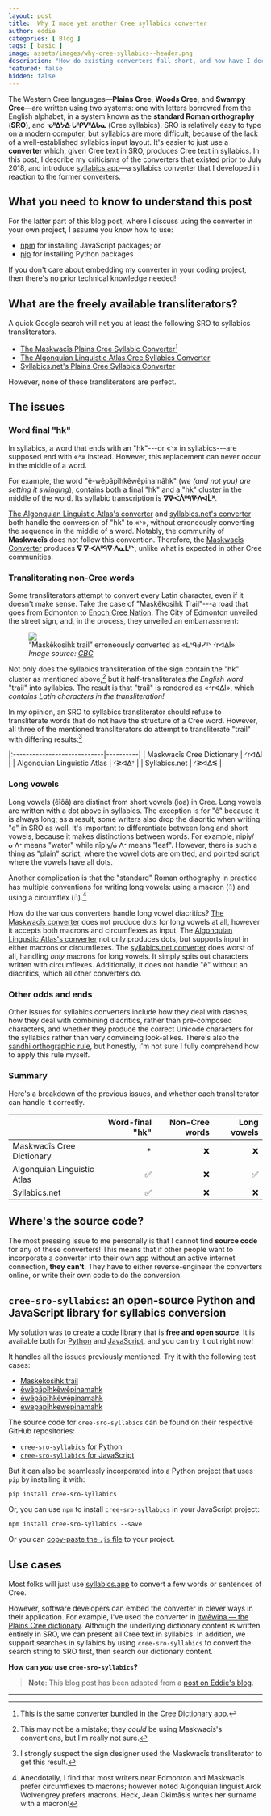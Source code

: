 ```yaml
---
layout: post
title:  Why I made yet another Cree syllabics converter
author: eddie
categories: [ Blog ]
tags: [ basic ]
image: assets/images/why-cree-syllabics--header.png
description: "How do existing converters fall short, and how have I decided to fix it?"
featured: false
hidden: false
---
```


The Western Cree languages—**Plains Cree**, **Woods Cree**, and **Swampy Cree**—are written using two systems: one with letters borrowed from the
English alphabet, in a system known as the **standard Roman orthography** (**SRO**), and **ᓀᐦᐃᔭᐏ ᒐᐦᑭᐯᐦᐃᑲᓇ** (Cree syllabics). SRO is relatively easy to type on a modern computer, but syllabics are more difficult, because of the lack of a well-established syllabics input layout. It's easier to just use a **converter** which, given Cree text in SRO, produces Cree text in syllabics. In this post, I describe my criticisms of the converters that existed prior to July 2018, and introduce [syllabics.app][]—a syllabics converter that I developed in reaction to the former converters.

[syllabics.app]: https://syllabics.app/


What you need to know to understand this post
---------------------------------------------

For the latter part of this blog post, where I discuss using the
converter in your own project, I assume you know how to use:

 - [npm][] for installing JavaScript packages; or
 - [pip][] for installing Python packages

If you don't care about embedding my converter in your coding project,
then there's no prior technical knowledge needed!

[npm]: https://docs.npmjs.com/downloading-and-installing-packages-locally
[pip]: https://packaging.python.org/tutorials/installing-packages/#use-pip-for-installing


What are the freely available transliterators?
----------------------------------------------

A quick Google search will net you at least the following SRO to syllabics transliterators.

 - [The Maskwacîs Plains Cree Syllabic Converter][ocd][^1]
 - [The Algonquian Linguistic Atlas Cree Syllabics Converter][ala]
 - [Syllabics.net's Plains Cree Syllabics Converter][syl]

[ocd]: http://www.creedictionary.com/converter/maskwacis.php
[ala]: https://syllabics.atlas-ling.ca/
[syl]: http://www.syllabics.net/convert/plainscree

However, none of these transliterators are perfect.

[^1]: This is the same converter bundled in the [Cree Dictionary app](http://www.creedictionary.com/software/index.php).

The issues
----------

### Word final "hk"

In syllabics, a word that ends with an "hk"---or «ᐠ» in syllabics---are
supposed end with «ᕽ» instead. However, this replacement can never occur in the middle of a word.



For example, the word "ê-wêpâpîhkêwêpinamâhk" (_we (and not you) are setting it swinging_), contains both a final "hk" and a "hk" cluster in the middle of the word. Its syllabic transcription is **ᐁᐍᐹᐲᐦᑫᐍᐱᐊᒫᕽ**.

[The Algonquian Linguistic Atlas's converter][ala] and [syllabics.net's converter][syl] both handle the conversion of "hk" to «ᐠ», without erroneously converting the sequence in the middle of a word. Notably, the community of **Maskwacîs** does not follow this convention. Therefore, the [Maskwacîs Converter][ocd] produces **ᐁ ᐁᐧᐸᐱᐦᑫᐁᐧᐱᓇᒪᐦᐠ**, unlike what is expected in other Cree communities.

### Transliterating non-Cree words

Some transliterators attempt to convert every Latin character, even if it doesn't make sense. Take the case of "Maskêkosihk Trail"---a road that goes from Edmonton to [Enoch Cree Nation][enoch]. The City of Edmonton unveiled the street sign, and, in the process, they unveiled an embarrassment:

<figure>
  <img src="{{ 'assets/images/why-cree-syllabics--mayor-and-okimaw.jpg' | relative_url }}">
  <figcaption>
    “Maskêkosihk trail” erroneously converted as «ᒪᐢᑫᑯᓯᐦᐠ ᐟrᐊᐃl»
    <cite> Image source: <a
    href="https://www.cbc.ca/news/canada/edmonton/renamed-maskekosihk-trail-part-of-city-s-ongoing-reconciliation-commitment-1.3446162">CBC</a>
    </cite>
  </figcaption>
</figure>

Not only does the syllabics transliteration of the sign contain the "hk"
cluster as mentioned above,[^4] but it half-transliterates *the English word* "trail" into syllabics. The result is that "trail" is rendered as «ᐟrᐊᐃl», which *contains Latin characters in the transliteration!*

In my opinion, an SRO to syllabics transliterator should refuse to transliterate words that do not have the structure of a Cree word. However, all three of the mentioned transliterators do attempt to transliterate "trail" with differing results:[^2]

|:----------------------------|----------|
| Maskwacîs Cree Dictionary   | ᐟrᐊᐃl    |
| Algonquian Linguistic Atlas | ᐟᕒᐊᐃᐪ    |
| Syllabics.net               | ᐟᕒᐊᐃᓬ    |


[enoch]: http://enochnation.ca/

[^2]: I strongly suspect the sign designer used the Maskwacîs transliterator to get this result.
[^4]: This may not be a mistake; they _could_ be using Maskwacîs's conventions, but I'm really not sure.

### Long vowels

Long vowels (êîôâ) are distinct from short vowels (ioa) in Cree. Long vowels are written with a dot above in syllabics. The exception is for "ê" because it is always long; as a result, some writers also drop the diacritic when writing "e" in SRO as well. It's important to differentiate between long and short vowels, because it makes distinctions between words. For example, nipiy/ᓂᐱᕀ means "water" while nîpiy/ᓃᐱᕀ means "leaf". However, there is such a thing as "plain" script, where the vowel dots are omitted, and [pointed] script where the vowels have all dots.

Another complication is that the "standard" Roman orthography in practice has multiple conventions for writing long vowels: using a macron (◌̄) and using a circumflex (◌̂).[^3]

How do the various converters handle long vowel diacritics? [The Maskwacîs converter][ocd] does not produce dots for long vowels at all, however it accepts both macrons and circumflexes as input. The [Algonquian Lingustic Atlas's converter][ala] not only produces dots, but supports input in either macrons or circumflexes. The [syllabics.net converter][syl] does worst of all, handling *only* macrons for long vowels. It simply spits out characters written with circumflexes. Additionally, it does not handle "ê" without an diacritics, which all other converters do.


[pointed]: https://en.wikipedia.org/wiki/Canadian_Aboriginal_syllabics#Pointing

[^3]: Anecdotally, I find that most writers near Edmonton and Maskwacîs prefer circumflexes to macrons; however noted Algonquian linguist Arok Wolvengrey prefers macrons. Heck, Jean Okimāsis writes her surname with a macron!

### Other odds and ends

Other issues for syllabics converters include how they deal with dashes, how they deal with combining diacritics, rather than pre-composed characters, and whether they produce the correct Unicode characters for the syllabics rather than very convincing look-alikes. There's also the [sandhi orthographic rule][sandhi], but honestly, I'm not sure I fully comprehend how to apply this rule myself.


[sandhi]: https://crk-orthography.readthedocs.io/en/stable/glossary.html#term-sandhi

### Summary

Here's a breakdown of the previous issues, and whether each transliterator can handle it correctly.

|                             | Word-final "hk"   | Non-Cree words   | Long vowels   |
|:----------------------------|------------------:|-----------------:|--------------:|
| Maskwacîs Cree Dictionary   | *                 | ❌               | ❌            |
| Algonquian Linguistic Atlas | ✅                | ❌               | ✅            |
| Syllabics.net               | ✅                | ❌               | ❌            |


Where's the source code?
------------------------

The most pressing issue to me personally is that I cannot find **source code** for any of these converters! This means that if other people want to incorporate a converter into their own app without an active internet connection, **they can't**. They have to either reverse-engineer the converters online, or write their own code to do the conversion.


`cree-sro-syllabics`: an open-source Python and JavaScript library for syllabics conversion
-------------------------------------------------------------------------------------------

My solution was to create a code library that is **free and open source**. It is available both for [Python][pypi] and [JavaScript][npm], and you can try it out right now!

[pypi]: https://pypi.org/project/cree-sro-syllabics/
[npm]: https://www.npmjs.com/package/cree-sro-syllabics

It handles all the issues previously mentioned. Try it with the following test cases:

 - [Maskekosihk trail](https://syllabics.app/#!sro:Maskekosihk%20trail)
 - [êwêpâpîhkêwêpinamahk](https://syllabics.app/#!sro:êwêpâpîhkêwêpinamahk)
 - [ēwēpâpīhkēwēpinamahk](https://syllabics.app/#!sro:ēwēpâpīhkēwēpinamahk)
 - [ewepapihkewepinamahk](https://syllabics.app/#!sro:ewepapihkewepinamahk)

The source code for `cree-sro-syllabics` can be found on their respective GitHub repositories:

 * [`cree-sro-syllabics` for Python](https://github.com/eddieantonio/cree-sro-syllabics)
 * [`cree-sro-syllabics` for JavaScript](https://github.com/eddieantonio/cree-sro-syllabics.js)

But it can also be seamlessly incorporated into a Python project that uses `pip` by installing it with:

    pip install cree-sro-syllabics

Or, you can use `npm` to install `cree-sro-syllabics` in your JavaScript project:

    npm install cree-sro-syllabics --save

Or you can [copy-paste the `.js` file][js-source] to your project.

[js-source]: https://raw.githubusercontent.com/eddieantonio/cree-sro-syllabics.js/master/cree-sro-syllabics.js

Use cases
---------

Most folks will just use [syllabics.app][] to convert a few words or
sentences of Cree.

However, software developers can embed the converter in clever ways in their application. For example, I've used the converter in [itwêwina — the Plains Cree dictionary](https://itwewina.dev/). Although the underlying dictionary content is written entirely in SRO, we can present all Cree text in syllabics. In addition, we support searches in syllabics by using `cree-sro-syllabics` to convert the search string to SRO first, then search our dictionary content.


**How can _you_ use `cree-sro-syllabics`?**

> **Note**: This blog post has been adapted from a [post on Eddie's blog][original].

[original]: https://eddieantonio.ca/blog/2018/07/30/why-i-made-yet-another-cree-syllabics-converter/

---
